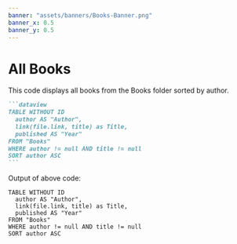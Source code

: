 ```yaml
---
banner: "assets/banners/Books-Banner.png"
banner_x: 0.5
banner_y: 0.5
---
```


# All Books

This code displays all books from the Books folder sorted by author.

````markdown
```dataview
TABLE WITHOUT ID
  author AS "Author",
  link(file.link, title) as Title,
  published AS "Year"
FROM "Books"
WHERE author != null AND title != null
SORT author ASC
```
````

Output of above code:

```dataview
TABLE WITHOUT ID
  author AS "Author",
  link(file.link, title) as Title,
  published AS "Year"
FROM "Books"
WHERE author != null AND title != null
SORT author ASC
```
